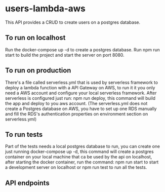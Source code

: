 # users-lambda-aws
This API provides a CRUD to create users on a postgres database.



## To run on localhost
Run the docker-compose up -d to create a postgres database.
Run npm run start to build the project and start the server on port 8080.


## To run on production
There's a file called serverless.yml that is used by serverless framework to deploy a lambda function 
with a API Gateway on AWS, to run it it you only need a AWS account and configure your local serverless framework.
After serverless is configured just run: npm run deploy, this command will build the app and deploy to you aws account.
(The serverless.yml does not create a Postgres database on AWS, you have to set up one RDS manually and fill the RDS's authentication properties on environment section on serverless.yml)

## To run tests
Part of the tests needs a local postgres database to run, you can create one just running docker-compose up -d, this command will create a postgres container on your local machine that ca be used by the api on localhost, after starting the docker container, run the command: npm run start to start a development server on localhost or npm run test to run all the tests.

## API endpoints


